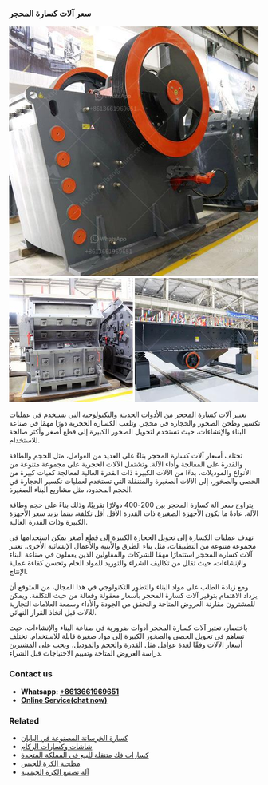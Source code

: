 <h3>سعر آلات كسارة المحجر</h3><img src='1701850949.jpg' alt=''><p>تعتبر آلات كسارة المحجر من الأدوات الحديثة والتكنولوجية التي تستخدم في عمليات تكسير وطحن الصخور والحجارة في محجر. وتلعب الكسارة الحجرية دورًا مهمًا في صناعة البناء والإنشاءات، حيث تستخدم لتحويل الصخور الكبيرة إلى قطع أصغر وأكثر صالحة للاستخدام.</p><p>تختلف أسعار آلات كسارة المحجر بناءً على العديد من العوامل، مثل الحجم والطاقة والقدرة على المعالجة وأداء الآلة. وتشتمل الآلات الحجرية على مجموعة متنوعة من الأنواع والموديلات، بدءًا من الآلات الكبيرة ذات القدرة العالية لمعالجة كميات كبيرة من الحصى والصخور، إلى الآلات الصغيرة والمتنقلة التي تستخدم لعمليات تكسير الحجارة في الحجم المحدود، مثل مشاريع البناء الصغيرة.</p><p>يتراوح سعر آلة كسارة المحجر بين 200-400 دولارًا تقريبًا، وذلك بناءً على حجم وطاقة الآلة. عادةً ما تكون الأجهزة الصغيرة ذات القدرة الأقل أقل تكلفة، بينما يزيد سعر الأجهزة الكبيرة وذات القدرة العالية.</p><p>تهدف عمليات الكسارة إلى تحويل الحجارة الكبيرة إلى قطع أصغر يمكن استخدامها في مجموعة متنوعة من التطبيقات، مثل بناء الطرق والأبنية والأعمال الإنشائية الأخرى. تعتبر آلات كسارة المحجر استثمارًا مهمًا للشركات والمقاولين الذين يعملون في صناعة البناء والإنشاءات، حيث تقلل من تكاليف الشراء والتوريد للمواد الخام وتحسن كفاءة عملية الإنتاج.</p><p>ومع زيادة الطلب على مواد البناء والتطور التكنولوجي في هذا المجال، من المتوقع أن يزداد الاهتمام بتوفير آلات كسارة المحجر بأسعار معقولة وفعالة من حيث التكلفة. ويمكن للمشترون مقارنة العروض المتاحة والتحقق من الجودة والأداء وسمعة العلامات التجارية للآلات قبل اتخاذ القرار النهائي.</p><p>باختصار، تعتبر آلات كسارة المحجر أدوات ضرورية في صناعة البناء والإنشاءات، حيث تساهم في تحويل الحصى والصخور الكبيرة إلى مواد صغيرة قابلة للاستخدام. تختلف أسعار الآلات وفقًا لعدة عوامل مثل القدرة والحجم والموديل، ويجب على المشترين دراسة العروض المتاحة وتقييم الاحتياجات قبل الشراء.</p><h3>Contact us</h3><ul><li><strong>Whatsapp:&nbsp;<a href="https://wa.me/8613661969651">+8613661969651</a></strong></li><li><a href="https://swt.shibang-china.com/?git&amp;zhl&amp;سعر آلات كسارة المحجر"><strong>Online Service(chat now)</strong></a></li></ul><h3>Related</h3><ul><li><a href='كسارة الخرسانة المصنوعة في اليابان.md'>كسارة الخرسانة المصنوعة في اليابان</a></li><li><a href='شاشات وكسارات الركام.md'>شاشات وكسارات الركام</a></li><li><a href='كسارات فك متنقلة للبيع في المملكة المتحدة.md'>كسارات فك متنقلة للبيع في المملكة المتحدة</a></li><li><a href='مطحنة الكرة للجبس.md'>مطحنة الكرة للجبس</a></li><li><a href='آلة تصنيع الكرة الجبسية.md'>آلة تصنيع الكرة الجبسية</a></li></ul>